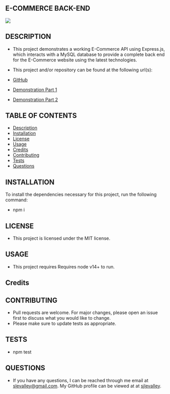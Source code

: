 
## E-COMMERCE BACK-END
![](https://img.shields.io/badge/License-MIT-yellow.svg)
## DESCRIPTION
 - This project demonstrates a working E-Commerce API using Express.js, which interacts with a MySQL database to provide a complete back end for the E-Commerce website using the latest technologies.
 -  This project and/or repository can be found at the following url(s): 

 -  [GitHub](https://github.com/sjlevalley)
 -  [Demonstration Part 1](https://www.loom.com/share20fb5e6b09ae4bfaa3f5bb95c0b45bd2)
 -  [Demonstration Part 2](https://www.loom.comshare584518ee666849eea03f0a627d2fd835)
 
## TABLE OF CONTENTS
* [Description](#description)
* [Installation](#Installation)
* [License](#License)
* [Usage](#Usage)
* [Credits](#Credits)
* [Contributing](#Contributing)
* [Tests](#Tests)
* [Questions](#Questions)
## INSTALLATION 
  To install the dependencies necessary for this project, run the following command:
 - npm i
## LICENSE
  - This project is licensed under the MIT license.
## USAGE
  - This project requires Requires node v14+ to run.
## Credits

## CONTRIBUTING
 - Pull requests are welcome. For major changes, please open an issue first to discuss what you would like to change.
 - Please make sure to update tests as appropriate.
## TESTS
 - npm test
## QUESTIONS
 - If you have any questions, I can be reached through me email at slevalley@gmail.com. My GitHub profile can be viewed at at
   [sjlevalley](https://www.github.com/sjlevalley).
